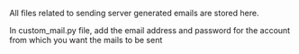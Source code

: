 All files related to sending server generated emails are stored here.

In custom_mail.py file, add the email address and password for the account from which you want the mails to be sent
